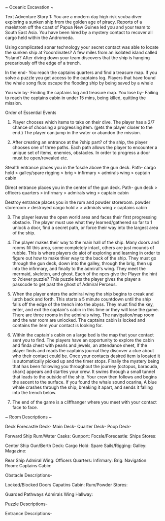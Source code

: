 
~ Oceanic Excavation ~

Text Adventure Story 1: You are a modern day high risk scuba diver exploring a sunken ship from the golden age of piracy. Reports of a maelstrom off the coast of Papua New Guinea led you and your team to South East Asia. You have been hired by a mystery contact to recover all cargo held within the Andromeda.

Using complicated sonar technology your secret contact was able to locate the sunken ship at ?coordinates? A few miles from an isolated island called ?island?
After diving down your team discovers that the ship is hanging precariously off the edge of a trench. 

In the end- You reach the captains quarters and find a treasure map. If you solve a puzzle you get access to the captains log. 
Players that have found the whale song flute escape the flooding ship by being saved by a whale 

You win by- Finding the captains log and treasure map.
You lose by- Failing to reach the captains cabin in under 15 mins, being killed, quitting the mission. 


Order of Essential Events


1. Player chooses which items to take on their dive. The player has a 2/7 chance of choosing a progressing item. (gets the player closer to the end.) 
The player can jump in the water or abandon the mission.

2. After creating an entrance at the ?ship part? of the ship, the player chooses one of three paths. 
Each path allows the player to encounter a unique set of items, enemies, obstacles. 
In order to progress a door must be open/revealed etc.

Stealth entrance places you in the foscle above the gun deck. 
Path- cargo hold > galley/spare rigging > brig > infirmary > admirals wing > captain cabin

Direct entrance places you in the center of the gun deck.
Path- gun deck > officers quarters > infirmary > admirals wing > captain cabin

Destroy entrance places you in the rum and powder storeroom. 
powder storeroom > destroyed cargo hold >  > admirals wing > captains cabin

3. The player leaves the open world area and faces their first progressing obstacle. 
The player must use what they learned/gathered so far to 1 unlock a door, find a secret path, or force their way into the largest area of the ship.

4. The player makes their way to the main hall of the ship. Many doors and rooms fill this area, some completely intact, others are just mounds of rubble.
This is where players do alot of exploring and learning in order to figure out how to make thier way to the back of the ship. They must go through the gun deck, down into the galley, through the brig, then up into the infirmary, and finally to the admiral's wing. They meet the mermaid, skeleton, and ghost.
Each of the npcs give the Player the hint to ?clever puzzle? This puzzle lets the player gives the player a passcode to get past the ghost of Admiral Perceus.

5. When the player enters the admiral wing the ship begins to creak and lurch back and forth. This starts a 5 minute countdown until the ship falls off the edge of the trench into the abyss.
They must find the key, enter, and exit the captain's cabin in this time or they will lose the game.
There are three rooms in the admirals wing. The navigation/map room and the war room are unlocked. The captains cabin is locked and contains the item your contact is looking for. 


6. Within the captain's cabin on a large bed is the map that your contact sent you to find. The players have an opportunity to explore the cabin and finda chest with pearls and jewels, an attendance sheet, 
If the player finds and reads the captains journal they discover a clue about who their contact could be. Once your contacts desired item is located it is automatically picked up and the timer stops. Finally the mystery being that has been following you throughout the journey (octopus, baracuda, shark) appears and startles your crew. It swims through a small tunnel that leads to the outside of the ship. Your crew then follows and begins the ascent to the surface. If you found the whale sound ocarina, A blue whale crashes through the ship, breaking it apart, and sends it falling into the trench below. 

7. The end of the game is a cliffhanger where you meet with your contact face to face. 


~ Room Descriptions ~

Deck
Forecastle Deck-
Main Deck- 
Quarter Deck-
Poop Deck- 

Forward Ship 
Rum/Water Casks:
Gunport:
Focsle/Forecastle:
Ships Stores:

Center Ship
Gun/Berth Deck:
Cargo Hold:
Spare Sails/Rigging:
Galley:
Magazine:

Rear Ship
Admiral Wing:
Officers Quarters:
Infirmary:
Brig:
Navigation Room:
Captains Cabin:


Obstacle Descriptions- 

Locked/Blocked Doors
Capatins Cabin:
Rum/Powder Stores:



Guarded Pathways 
Admirals Wing Hallway:



Puzzle Descriptions- 

Entrance Descriptions- 
